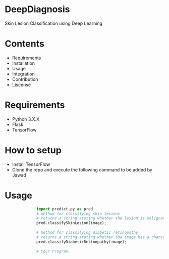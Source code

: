 # DeepDiagnosis
Skin Lesion Classification using Deep Learning

# Contents
* Requirements
* Installation
* Usage
* Integration
* Contribution
* Liscense

# Requirements
* Python 3.X.X
* Flask
* TensorFlow

# How to setup
* Install TensorFlow
* Clone the repo and execute the following command
to be added by Jawad

# Usage
``` python
              import predict.py as pred
              # method for classifying skin lesions
              # returns a string stating whether the lesion is melignant(Cancerous) or benign(non-cancerous) with a percent confidence
              pred.classifySkinLesion(image);
              
              # method for classifying diabetic retinopathy
              # returns a string stating whether the image has a chance of diabetic ratinopathy (Normal, Moderate, Severe) with a percent confidence.
              pred.classifyDiabeticRetinopathy(image);
              
              # Your Program.
```
